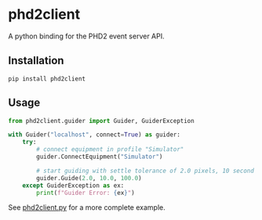 # phd2client

A python binding for the PHD2 event server API.

## Installation

```
pip install phd2client
```

## Usage

```python
from phd2client.guider import Guider, GuiderException

with Guider("localhost", connect=True) as guider:
    try:
        # connect equipment in profile "Simulator"
        guider.ConnectEquipment("Simulator")

        # start guiding with settle tolerance of 2.0 pixels, 10 second settle time, 100-second timeout
        guider.Guide(2.0, 10.0, 100.0)
    except GuiderException as ex:
        print(f"Guider Error: {ex}")
```

See [phd2client.py](https://github.com/agalasso/phd2client/blob/master/python/examples/phd2client.py) for a more complete example.

